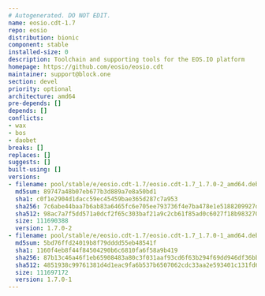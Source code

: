 ```yaml
---
# Autogenerated. DO NOT EDIT.
name: eosio.cdt-1.7
repo: eosio
distribution: bionic
component: stable
installed-size: 0
description: Toolchain and supporting tools for the EOS.IO platform
homepage: https://github.com/eosio/eosio.cdt
maintainer: support@block.one
section: devel
priority: optional
architecture: amd64
pre-depends: []
depends: []
conflicts:
- wax
- bos
- daobet
breaks: []
replaces: []
suggests: []
built-using: []
versions:
- filename: pool/stable/e/eosio.cdt-1.7/eosio.cdt-1.7_1.7.0-2_amd64.deb
  md5sum: 89747a48b07eb677b3d889a7e8a50bd1
  sha1: c0f1e2904d1dacc59ec45459bae365d287c7a953
  sha256: 7c6abe44baa7b6ab83a6465fc6e705ee793736f4e7ba478e1e5188209927d215
  sha512: 98ac7a7f5dd571a0dcf2f65c303baf21a9c2cb61f85ad0c6027f18b98327082e6b556e79eda4d1ebad586b7df52205ded3a71c0e03907ab5fbd019d1f636d0b7
  size: 111690388
  version: 1.7.0-2
- filename: pool/stable/e/eosio.cdt-1.7/eosio.cdt-1.7_1.7.0-1_amd64.deb
  md5sum: 5bd76ffd24019b8f79dddd55eb48541f
  sha1: 1160f4eb8f44f84504290b6c6810fa6f58a9b419
  sha256: 87b13c46a46f1eb65908483a80c3f031aaf93cd6f63b294f69dd946df36bbf75
  sha512: 4851938c99761381d4d1eac9fa6b537b6507062cdc33aa2e593401c131fd64eae1da20bf9c2433a3d08798ac7dddce61a3f6e3164da6b9e30f4a1bd2f44e11fc
  size: 111697172
  version: 1.7.0-1
---
```

